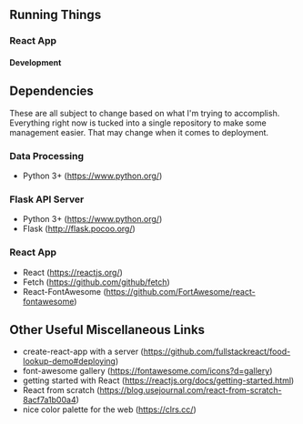 ## Running Things

### React App
#### Development


## Dependencies
These are all subject to change based on what I'm trying to accomplish.  Everything right now is tucked into a single repository to make some management easier.  That may change when it comes to deployment.

### Data Processing
- Python 3+ (https://www.python.org/)

### Flask API Server
- Python 3+ (https://www.python.org/)
- Flask (http://flask.pocoo.org/)

### React App
- React (https://reactjs.org/)
- Fetch (https://github.com/github/fetch)
- React-FontAwesome (https://github.com/FortAwesome/react-fontawesome)

## Other Useful Miscellaneous Links
- create-react-app with a server (https://github.com/fullstackreact/food-lookup-demo#deploying)
- font-awesome gallery (https://fontawesome.com/icons?d=gallery)
- getting started with React (https://reactjs.org/docs/getting-started.html)
- React from scratch (https://blog.usejournal.com/react-from-scratch-8acf7a1b00a4)
- nice color palette for the web (https://clrs.cc/)